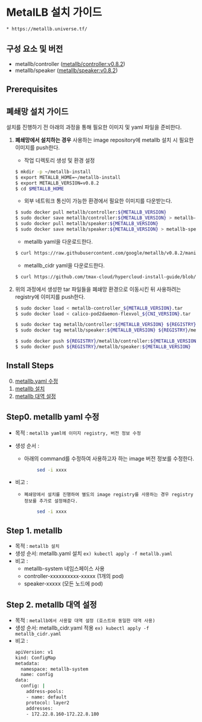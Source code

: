 
# MetalLB 설치 가이드
    * https://metallb.universe.tf/

## 구성 요소 및 버전
* metallb/controller ([metallb/controller:v0.8.2](https://hub.docker.com/layers/metallb/controller/v0.8.2/images/sha256-d1fe971bdb986915cafe339444329d8ef64cb59b11aaf7b22aeb167fdbd67aad?context=explore))
* metallb/speaker ([metallb/speaker:v0.8.2](https://hub.docker.com/layers/metallb/speaker/v0.8.2/images/sha256-a9c822e640fa5aed6f244a47bf7a66e5d1dac765479af44b954f4ae86072943d?context=explore))

## Prerequisites

## 폐쇄망 설치 가이드
설치를 진행하기 전 아래의 과정을 통해 필요한 이미지 및 yaml 파일을 준비한다.
1. **폐쇄망에서 설치하는 경우** 사용하는 image repository에 metallb 설치 시 필요한 이미지를 push한다. 

    * 작업 디렉토리 생성 및 환경 설정
    ```bash
    $ mkdir -p ~/metallb-install
    $ export METALLB_HOME=~/metallb-install
    $ export METALLB_VERSION=v0.8.2
    $ cd $METALLB_HOME
    ```

    * 외부 네트워크 통신이 가능한 환경에서 필요한 이미지를 다운받는다.
    ```bash
    $ sudo docker pull metallb/controller:${METALLB_VERSION}
    $ sudo docker save metallb/controller:${METALLB_VERSION} > metallb-controller_${METALLB_VERSION}.tar
    $ sudo docker pull metallb/speaker:${METALLB_VERSION}
    $ sudo docker save metallb/speaker:${METALLB_VERSION} > metallb-speaker_${METALLB_VERSION}.tar
    ```

    * metallb yaml을 다운로드한다. 
    ```bash
    $ curl https://raw.githubusercontent.com/google/metallb/v0.8.2/manifests/metallb.yaml
    ```

    * metallb_cidr yaml을 다운로드한다.
    ```bash
    $ curl https://github.com/tmax-cloud/hypercloud-install-guide/blob/master/MetalLB/metallb_cidr.yaml
    ```

2. 위의 과정에서 생성한 tar 파일들을 폐쇄망 환경으로 이동시킨 뒤 사용하려는 registry에 이미지를 push한다.
    ```bash
    $ sudo docker load < metallb-controller_${METALLB_VERSION}.tar
    $ sudo docker load < calico-pod2daemon-flexvol_${CNI_VERSION}.tar

    $ sudo docker tag metallb/controller:${METALLB_VERSION} ${REGISTRY}/metallb/controller:${METALLB_VERSION}
    $ sudo docker tag metallb/speaker:${METALLB_VERSION} ${REGISTRY}/metallb/speaker:${METALLB_VERSION}

    $ sudo docker push ${REGISTRY}/metallb/controller:${METALLB_VERSION}
    $ sudo docker push ${REGISTRY}/metallb/speaker:${METALLB_VERSION}
    ```

## Install Steps
0. [metallb.yaml 수정](#step0 "step0")
1. [metallb 설치](#step1 "step1")
2. [metallb 대역 설정](#step2 "step2")

<h2 id="step0"> Step0. metallb yaml 수정 </h2>

* 목적 : `metallb yaml에 이미지 registry, 버전 정보 수정`
* 생성 순서 : 
    * 아래의 command를 수정하여 사용하고자 하는 image 버전 정보를 수정한다.
	```bash
            sed -i xxxx
	```

* 비고 :
    * `폐쇄망에서 설치를 진행하여 별도의 image registry를 사용하는 경우 registry 정보를 추가로 설정해준다.`
	```bash
            sed -i xxxx
	```

<h2 id="step1"> Step 1. metallb </h2>

* 목적 : `metallb 설치`
* 생성 순서: metallb.yaml 설치  `ex) kubectl apply -f metallb.yaml`
* 비고 : 
    * metallb-system 네임스페이스 사용
    * controller-xxxxxxxxxx-xxxxx (1개의 pod)
    * speaker-xxxxx (모든 노드에 pod)


<h2 id="step2"> Step 2. metallb 대역 설정 </h2>

* 목적 : `metallb에서 사용할 대역 설정 (호스트와 동일한 대역 사용)`
* 생성 순서: metallb_cidr.yaml 적용  `ex) kubectl apply -f metallb_cidr.yaml`
* 비고 :
    ```bash
    apiVersion: v1
    kind: ConfigMap
    metadata:
      namespace: metallb-system
      name: config
    data:
      config: |
        address-pools:
        - name: default
        protocol: layer2
        addresses:
        - 172.22.8.160-172.22.8.180
    ```


